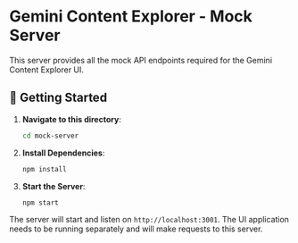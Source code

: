# Gemini Content Explorer - Mock Server

This server provides all the mock API endpoints required for the Gemini Content Explorer UI.

## 🚀 Getting Started

1.  **Navigate to this directory**:
    ```bash
    cd mock-server
    ```

2.  **Install Dependencies**:
    ```bash
    npm install
    ```

3.  **Start the Server**:
    ```bash
    npm start
    ```

The server will start and listen on `http://localhost:3001`. The UI application needs to be running separately and will make requests to this server.
